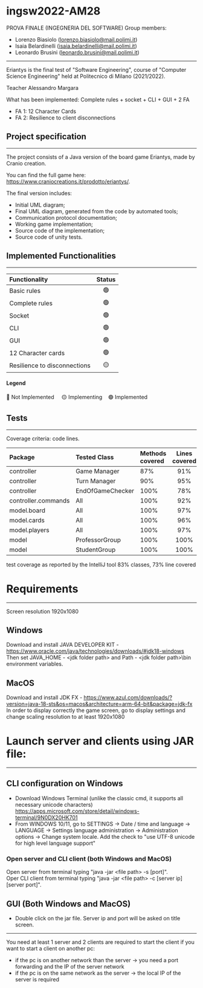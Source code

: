 # ingsw2022-AM28

PROVA FINALE (INGEGNERIA DEL SOFTWARE) Group members:

- Lorenzo Biasiolo (lorenzo.biasiolo@mail.polimi.it)
- Isaia Belardinelli (isaia.belardinelli@mail.polimi.it)
- Leonardo Brusini (leonardo.brusini@mail.polimi.it)

--------------------------------------------
Eriantys is the final test of "Software Engineering", course of "Computer Science Engineering" held at Politecnico di Milano (2021/2022).

Teacher Alessandro Margara

What has been implemented:
Complete rules + socket + CLI + GUI + 2 FA
- FA 1: 12 Character Cards
- FA 2: Resilience to client disconnections

## Project specification
------------------------------------------------------------------------
The project consists of a Java version of the board game Eriantys, made by Cranio creation.

You can find the full game here: https://www.craniocreations.it/prodotto/eriantys/.

The final version includes:

- Initial UML diagram;
- Final UML diagram, generated from the code by automated tools;
- Communication protocol documentation;
- Working game implementation;
- Source code of the implementation;
- Source code of unity tests.

## Implemented Functionalities
------------------------------------------------------------------------
| Functionality | Status |
|:-----------------------|:------------------------------------:|
| Basic rules | 🟢 |
| Complete rules | 🟢 |
| Socket | 🟢 |
| CLI | 🟢 |
| GUI | 🟢 |
| 12 Character cards | 🟢 |
| Resilience to disconnections | 🟡 |

#### Legend
🔴 Not Implemented &nbsp;&nbsp;&nbsp;&nbsp;🟡 Implementing&nbsp;&nbsp;&nbsp;&nbsp;🟢 Implemented

## Tests
-----------------------------------------------------
Coverage criteria: code lines.

| Package | Tested Class | Methods covered | Lines covered
|:----------------|:----------------|:--------------|:---------------:|
controller | Game Manager | 87% | 91% |
controller | Turn Manager   | 90% | 95% |
controller |EndOfGameChecker| 100% | 78% |
controller.commands | All | 100% | 92% |
model.board | All | 100% | 97% |
model.cards | All | 100% | 96% |
model.players | All | 100% | 97% |
model | ProfessorGroup | 100% | 100% |
model | StudentGroup | 100% | 100% |

test coverage as reported by the IntelliJ tool
83% classes, 73% line covered

# Requirements
-----------------------------------------------------
Screen resolution 1920x1080

## Windows
Download and install JAVA DEVELOPER KIT - https://www.oracle.com/java/technologies/downloads/#jdk18-windows <br/>
Then set JAVA_HOME - \<jdk folder path\> and Path - \<jdk folder path\>\bin environment variables.

## MacOS
Download and install JDK FX - https://www.azul.com/downloads/?version=java-18-sts&os=macos&architecture=arm-64-bit&package=jdk-fx <br/>
In order to display correctly the game screen, go to display settings and change scaling resolution to at least 1920x1080

# Launch server and clients using JAR file:
-----------------------------------------------------
## CLI configuration on Windows
- Download Windows Terminal (unlike the classic cmd, it supports all necessary unicode characters)
   https://apps.microsoft.com/store/detail/windows-terminal/9N0DX20HK701
- From WINDOWS 10/11, go to SETTINGS -> Date / time and language -> LANGUAGE -> Settings
   language administration -> Administration options -> Change system locale.
   Add the check to "use UTF-8 unicode for high level language support"

### Open server and CLI client (both Windows and MacOS)
Open server from terminal typing "java -jar \<file path\> -s [port]".<br/>
Oper CLI client from terminal typing "java -jar \<file path\> -c [server ip] [server port]".

## GUI (Both Windows and MacOS)
- Double click on the jar file. Server ip and port will be asked on title screen.
--------------------------------------------------------
   
You need at least 1 server and 2 clients are required to start the client
if you want to start a client on another pc:
- if the pc is on another network than the server -> you need a port forwarding and the IP of the server network
- if the pc is on the same network as the server -> the local IP of the server is required

